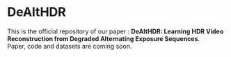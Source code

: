 # DeAltHDR
This is the official repository of our paper : **DeAltHDR: Learning HDR Video Reconstruction from Degraded Alternating Exposure Sequences**. \
Paper, code and datasets are coming soon.
